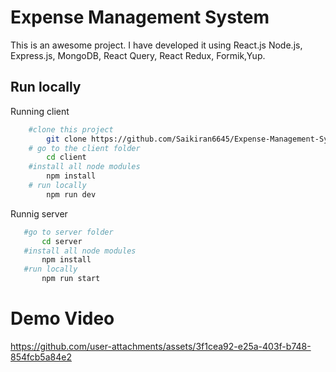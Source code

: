 # Expense Management System 

This is an awesome project. I have developed it using React.js Node.js, Express.js, MongoDB, React Query, React Redux, Formik,Yup.
## Run locally

Running client
```bash
    #clone this project
        git clone https://github.com/Saikiran6645/Expense-Management-System.git
    # go to the client folder
        cd client
    #install all node modules
        npm install
    # run locally
        npm run dev
 ```
 Runnig server
 ```bash
    #go to server folder
        cd server
    #install all node modules
        npm install
    #run locally
        npm run start

```
# Demo Video
https://github.com/user-attachments/assets/3f1cea92-e25a-403f-b748-854fcb5a84e2
